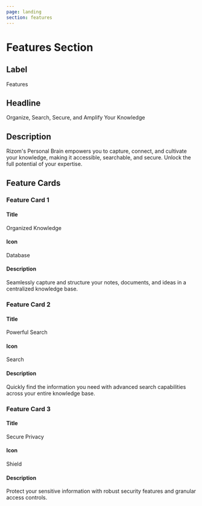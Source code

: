 ```yaml
---
page: landing
section: features
---
```


# Features Section

## Label

Features

## Headline

Organize, Search, Secure, and Amplify Your Knowledge

## Description

Rizom's Personal Brain empowers you to capture, connect, and cultivate your knowledge, making it accessible, searchable, and secure. Unlock the full potential of your expertise.

## Feature Cards

### Feature Card 1

#### Title

Organized Knowledge

#### Icon

Database

#### Description

Seamlessly capture and structure your notes, documents, and ideas in a centralized knowledge base.

### Feature Card 2

#### Title

Powerful Search

#### Icon

Search

#### Description

Quickly find the information you need with advanced search capabilities across your entire knowledge base.

### Feature Card 3

#### Title

Secure Privacy

#### Icon

Shield

#### Description

Protect your sensitive information with robust security features and granular access controls.
